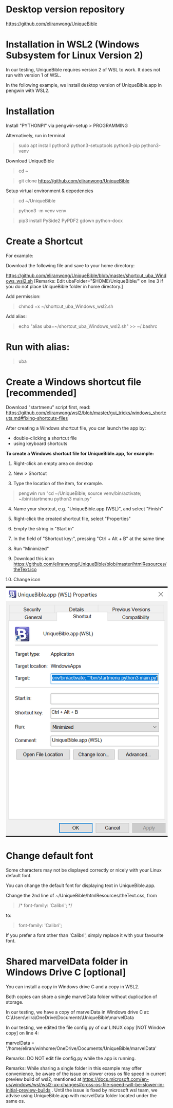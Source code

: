 # Desktop version repository

https://github.com/eliranwong/UniqueBible

# Installation in WSL2 (Windows Subsystem for Linux Version 2)

In our testing, UniqueBible requires version 2 of WSL to work.  It does not run with version 1 of WSL.

In the following example, we install desktop version of UniqueBible.app in pengwin with WSL2.

# Installation

Install "PYTHONPI" via pengwin-setup > PROGRAMMING

Alternatively, run in terminal

> sudo apt install python3 python3-setuptools python3-pip python3-venv

Download UniqueBible

> cd ~

> git clone https://github.com/eliranwong/UniqueBible

Setup virtual environment & depedencies

> cd ~/UniqueBible

> python3 -m venv venv

> pip3 install PySide2 PyPDF2 gdown python-docx

# Create a Shortcut

For example:

Download the following file and save to your home directory:

https://github.com/eliranwong/UniqueBible/blob/master/shortcut_uba_Windows_wsl2.sh
[Remarks: Edit ubaFolder="$HOME/UniqueBible/" on line 3 if you do not place UniqueBible folder in home directory.]

Add permission:

> chmod +x ~/shortcut_uba_Windows_wsl2.sh

Add alias:

> echo "alias uba=~/shortcut_uba_Windows_wsl2.sh" >> ~/.bashrc

# Run with alias:

> uba

# Create a Windows shortcut file [recommended]

Download "startmenu" script first, read:<br>
https://github.com/eliranwong/wsl2/blob/master/gui_tricks/windows_shortcuts.md#fixing-shortcuts-files

After creating a Windows shortcut file, you can launch the app by:<br>
- double-clicking a shortcut file<br>
- using keyboard shortcuts

<b>To create a Windows shortcut file for UniqueBible.app, for example:</b>

1) Right-click an empty area on desktop

2) New > Shortcut

3) Type the location of the item, for example. 

> pengwin run "cd ~/UniqueBible; source venv/bin/activate; ~/bin/startmenu python3 main.py"

4) Name your shortcut, e.g. "UniqueBible.app (WSL)", and select "Finish"

5) Right-click the created shortcut file, select "Properties"

6) Empty the string in "Start in"

7) In the field of "Shortcut key:", pressing "Ctrl + Alt + B" at the same time

8) Run "Minimized"

9) Download this icon https://github.com/eliranwong/UniqueBible/blob/master/htmlResources/theText.ico

10) Change icon

<img src="shortcut_properties.png" />

# Change default font

Some characters may not be displayed correctly or nicely with your Linux default font.

You can change the default font for displaying text in UniqueBible.app.

Change the 2nd line of ~/UniqueBible/htmlResources/theText.css, from

> /* font-family: 'Calibri'; */

to:

> font-family: 'Calibri';

If you prefer a font other than 'Calibri', simply replace it with your favourite font.

# Shared marvelData folder in Windows Drive C [optional]

You can install a copy in Windows drive C and a copy in WSL2.

Both copies can share a single marvelData folder without duplication of storage.

In our testing, we have a copy of marvelData in Windows drive C at:<br>
C:\Users\elira\OneDrive\Documents\UniqueBible\marvelData

In our testing, we edited the file config.py of our LINUX copy [NOT Window copy] on line 4:

marvelData = '/home/eliran/winhome/OneDrive/Documents/UniqueBible/marvelData'

Remarks: DO NOT edit file config.py while the app is running.

Remarks: While sharing a single folder in this example may offer convenience, be aware of the issue on slower cross os file speed in current preview build of wsl2, mentioned at https://docs.microsoft.com/en-us/windows/wsl/wsl2-ux-changes#cross-os-file-speed-will-be-slower-in-initial-preview-builds .  Until the issue is fixed by microsoft wsl team, we advise using UniqueBible.app with marvelData folder located under the same os.
